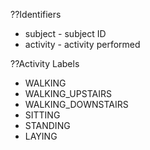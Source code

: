 ??Identifiers
* subject - subject ID 
* activity - activity performed

??Activity Labels
* WALKING
* WALKING_UPSTAIRS
* WALKING_DOWNSTAIRS
* SITTING
* STANDING
* LAYING
